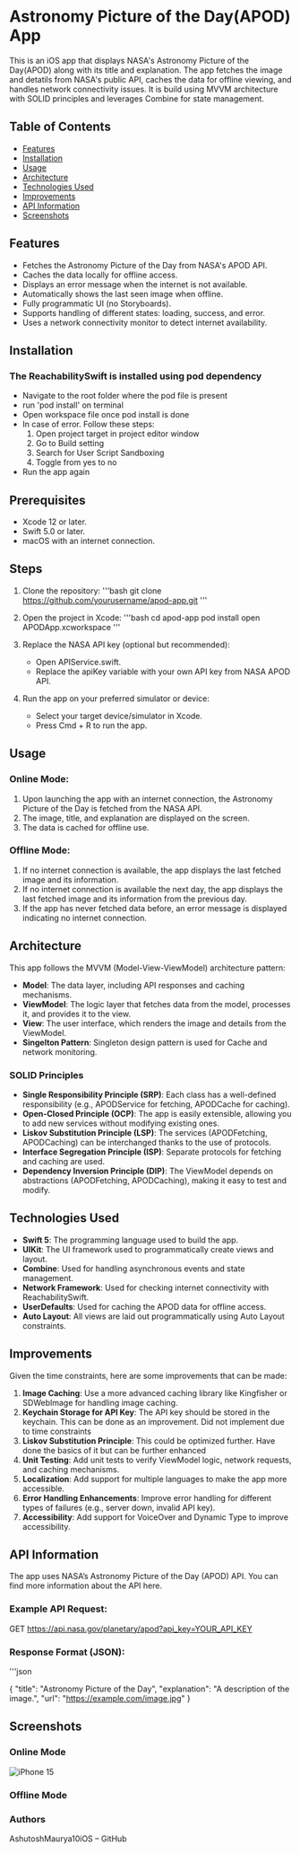 # Astronomy Picture of the Day(APOD) App

This is an iOS app that displays NASA's Astronomy Picture of the Day(APOD) along with its title and explanation. The app fetches the image and detatils from NASA's public API, caches the data for offline viewing, and handles network connectivity issues. It is build using MVVM architecture with SOLID principles and leverages Combine for state management.

## Table of Contents
- [Features](#features)
- [Installation](#installation)
- [Usage](#usage)
- [Architecture](#architecture)
- [Technologies Used](#technologies-used)
- [Improvements](#improvements)
- [API Information](#api-information)
- [Screenshots](#screenshots)

## Features
- Fetches the Astronomy Picture of the Day from NASA's APOD API.
- Caches the data locally for offline access.
- Displays an error message when the internet is not available.
- Automatically shows the last seen image when offline.
- Fully programmatic UI (no Storyboards).
- Supports handling of different states: loading, success, and error.
- Uses a network connectivity monitor to detect internet availability.

## Installation

### The ReachabilitySwift is installed using pod dependency

- Navigate to the root folder where the pod file is present
- run 'pod install' on terminal
- Open workspace file once pod install is done 
- In case of error. Follow these steps:
	1. Open project target in project editor window
	2. Go to Build setting
	3. Search for User Script Sandboxing
	4. Toggle from yes to no
- Run the app again

## Prerequisites

- Xcode 12 or later.
- Swift 5.0 or later.
- macOS with an internet connection.

## Steps

1. Clone the repository:
	'''bash
	git clone https://github.com/yourusername/apod-app.git
	'''

2. Open the project in Xcode:
	'''bash
	cd apod-app
	pod install
	open APODApp.xcworkspace
	'''

3. Replace the NASA API key (optional but recommended):
	- Open APIService.swift.
	- Replace the apiKey variable with your own API key from NASA APOD API.

4. Run the app on your preferred simulator or device:
	- Select your target device/simulator in Xcode.
	- Press Cmd + R to run the app.


## Usage

### Online Mode:
1. Upon launching the app with an internet connection, the Astronomy Picture of the Day is fetched from the NASA API.
2. The image, title, and explanation are displayed on the screen.
3. The data is cached for offline use.

### Offline Mode:
1. If no internet connection is available, the app displays the last fetched image and its information.
2. If no internet connection is available the next day, the app displays the last fetched image and its information from the previous day.
3. If the app has never fetched data before, an error message is displayed indicating no internet connection.


## Architecture

This app follows the MVVM (Model-View-ViewModel) architecture pattern:
- **Model**: The data layer, including API responses and caching mechanisms.
- **ViewModel**: The logic layer that fetches data from the model, processes it, and provides it to the view.
- **View**: The user interface, which renders the image and details from the ViewModel.
- **Singelton Pattern**: Singleton design pattern is used for Cache and network monitoring.

### SOLID Principles

- **Single Responsibility Principle (SRP)**: Each class has a well-defined responsibility (e.g., APODService for fetching, APODCache for caching).
- **Open-Closed Principle (OCP)**: The app is easily extensible, allowing you to add new services without modifying existing ones.
- **Liskov Substitution Principle (LSP)**: The services (APODFetching, APODCaching) can be interchanged thanks to the use of protocols.
- **Interface Segregation Principle (ISP)**: Separate protocols for fetching and caching are used.
- **Dependency Inversion Principle (DIP)**: The ViewModel depends on abstractions (APODFetching, APODCaching), making it easy to test and modify.

## Technologies Used

- **Swift 5**: The programming language used to build the app.
- **UIKit**: The UI framework used to programmatically create views and layout.
- **Combine**: Used for handling asynchronous events and state management.
- **Network Framework**: Used for checking internet connectivity with ReachabilitySwift.
- **UserDefaults**: Used for caching the APOD data for offline access.
- **Auto Layout**: All views are laid out programmatically using Auto Layout constraints.


## Improvements

Given the time constraints, here are some improvements that can be made:

1. **Image Caching**: Use a more advanced caching library like Kingfisher or SDWebImage for handling image caching.
2. **Keychain Storage for API Key**: The API key should be stored in the keychain. This can be done as an improvement. Did not implement due to time constraints
2. **Liskov Substitution Principle**: This could be optimized further. Have done the basics of it but can be further enhanced
2. **Unit Testing**: Add unit tests to verify ViewModel logic, network requests, and caching mechanisms.
3. **Localization**: Add support for multiple languages to make the app more accessible.
4. **Error Handling Enhancements**: Improve error handling for different types of failures (e.g., server down, invalid API key).
5. **Accessibility**: Add support for VoiceOver and Dynamic Type to improve accessibility.

## API Information

The app uses NASA’s Astronomy Picture of the Day (APOD) API. You can find more information about the API here.

### Example API Request:

GET https://api.nasa.gov/planetary/apod?api_key=YOUR_API_KEY

### Response Format (JSON):
'''json

{
  "title": "Astronomy Picture of the Day",
  "explanation": "A description of the image.",
  "url": "https://example.com/image.jpg"
}

## Screenshots

### Online Mode

![iPhone 15](Screenshots/Simulator_iPhone15_Online.png)
### Offline Mode

### Authors
AshutoshMaurya10iOS – GitHub


